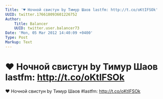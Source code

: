 ```yaml
---
Title: '♥ Ночной свистун by Тимур Шаов lastfm: http://t.co/oKtIFSOk'
UUID: twitter.176618093601226752
Author:
    Title: Balancer
    UUID: twitter.user.balancer73
Date: 'Mon, 05 Mar 2012 14:40:09 +0400'
Type: Post
Markup: Text
---
```


# ♥ Ночной свистун by Тимур Шаов lastfm: http://t.co/oKtIFSOk

♥ Ночной свистун by Тимур Шаов #lastfm: http://t.co/oKtIFSOk